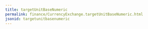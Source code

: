 ```yaml
---
title: targetUnitBaseNumeric
permalink: finance/CurrencyExchange.targetUnitBaseNumeric.html
jsonid: targetunitbasenumeric
---
```

